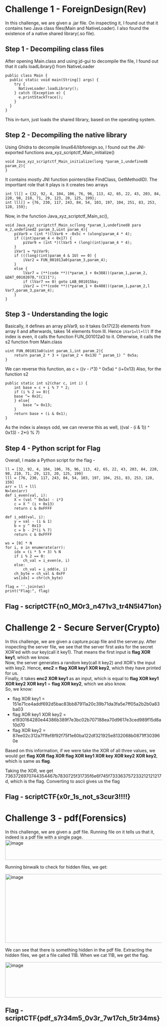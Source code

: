 # Challenge 1 - ForeignDesign(Rev)

In this challenge, we are given a .jar file. On inspecting it, I found out that it contains two Java class files(Main and NativeLoader). I also found the existence of a native shared library(.so file). 
## Step 1 - Decompiling class files
After opening Main.class and using jd-gui to decompile the file, I found out that it calls loadLibrary() from NativeLoader
```
public class Main {
  public static void main(String[] args) {
    try {
      NativeLoader.loadLibrary();
    } catch (Exception e) {
      e.printStackTrace();
    } 
  }
}
```
This in-turn, just loads the shared library, based on the operating system. 

## Step 2 - Decompiling the native library
Using Ghidra to decompile linux64/libforeign.so, I found out the JNI-exported functions ava_xyz_scriptctf_Main_initialize()
```
void Java_xyz_scriptctf_Main_initialize(long *param_1,undefined8 param_2){
}
```
It contains mostly JNI function pointers(like FindClass, GetMethodID). The importtant role that it plays is it creates two arrays 
```
int ll[] = {32, 92, 4, 104, 106, 76, 96, 113, 42, 65, 22, 43, 203, 84, 220, 98, 210, 71, 29, 123, 20, 125, 199};
int lll[] = {76, 230, 117, 243, 84, 54, 103, 197, 104, 251, 83, 253, 128, 159};
```
Now, in the function Java_xyz_scriptctf_Main_sc(),
```
void Java_xyz_scriptctf_Main_sc(long *param_1,undefined8 para m_2,undefined2 param_3,uint param_4){
    piVar9 = (int *)(lVar6 + -0x5c + (ulong)param_4 * 4);
    if ((int)param_4 < 0x17) {
        piVar9 = (int *)(lVar5 + (long)(int)param_4 * 4);
    }
    iVar1 = *piVar9;
    if (((long)(int)param_4 & 1U) == 0) {
        iVar2 = FUN_001013a0(param_3,param_4);
    }
    else {
        lVar7 = (**(code **)(*param_1 + 0x388))(param_1,param_2, &DAT_00102070,"(CI)I");
        if (lVar7 == 0) goto LAB_001015ba;
        iVar2 = (**(code **)(*param_1 + 0x408))(param_1,param_2,l Var7,param_3,param_4);
    }
}
```
## Step 3 - Understanding the logic
Basically, it defines an array piVar9, so it takes 0x17(23) elements from array ll and afterwards, takes 14 elements from lll. Hence 
```iVar1=ll+lll```
If the index is even, it calls the function FUN_001012a0 to it. Otherwise, it calls the s2 function from Main.class
```
uint FUN_001013a0(uint param_1,int param_2){
    return param_2 * 3 + (param_2 + 0x13U ^ param_1) ^ 0x5a;
}
```
We can reverse this function, as c = ((v - i*3) ^ 0x5a) ^ (i+0x13)
Also, for the function s2
```
public static int s2(char c, int i) {
    int base = c + i % 7 * 2;
    if (i % 2 == 0){
    base ^= 0x2C;
    } else{
        base ^= 0x13;
    }
    return base + (i & 0x1);
}
```
As the index is always odd, we can reverse this as well, ((val - (i & 1)) ^ 0x13) - 2*(i % 7)

## Step 4 - Python script for Flag
Overall, I made a Python script for the flag - 

```
ll = [32, 92, 4, 104, 106, 76, 96, 113, 42, 65, 22, 43, 203, 84, 220, 98, 210, 71, 29, 123, 20, 125, 199]
lll = [76, 230, 117, 243, 84, 54, 103, 197, 104, 251, 83, 253, 128, 159]
arr = ll + lll
N=len(arr)
def i_even(val, i):
    X = (val ^ 0x5a) - i*3
    c = X ^ (i + 0x13)
    return c & 0xFFFF

def i_odd(val, i):
    y = val - (i & 1)
    b = y ^ 0x13
    c = b - 2*(i % 7)
    return c & 0xFFFF

ws = [0] * N
for i, e in enumerate(arr):
    idx = (i * 5 + 3) % N
    if i % 2 == 0:
        ch_val = i_even(e, i)
    else:
        ch_val = i_odd(e, i)
    ch_byte = ch_val & 0xFF
    ws[idx] = chr(ch_byte)

flag = ''.join(ws)
print("Flag:", flag)
```
## Flag - scriptCTF{nO_MOr3_n471v3_tr4N5l471on}

# Challenge 2 - Secure Server(Crypto)

In this challenge, we are given a capture.pcap file and the server.py. After inspecting the server file, we see that the server first asks for the secret XOR'ed with our key(call it key1). That means the first input is **flag XOR key1**, which we know.  
Now, the server generates a random key(call it key2) and XOR's the input with key2. Hence, **enc2 = flag XOR key1 XOR key2**, which they have printed for us.  
Finally, it takes **enc2 XOR key1** as an input, which is equal to **flag XOR key1 XOR key2 XOR key1** = **flag XOR key2**, which we also know.  
So, we know:
- flag XOR key1 = 151e71ce4addf692d5bac83bb87911a20c39b71da3fa5e7ff05a2b2b0a83ba03
- flag XOR key1 XOR key2 = e1930164280e44386b389f7e3bc02b707188ea70d9617e3ced989f15d8a10d70
- flag XOR key2 = 87ee02c312a7f1fef8f92f75f1e60ba122df321925e8132068b0871ff303960e

Based on this information, if we were take the XOR of all three values, we would get **flag XOR flag XOR flag XOR key1 XOR key XOR key2 XOR key2**, which is same as **flag**.

Taking the XOR, we get 7363726970744354467b7830725f31735f6e6f745f733363757233212121217d, which is the flag. Converting to ascii gives us the flag
## Flag - scriptCTF{x0r_1s_not_s3cur3!!!!}

# Challenge 3 - pdf(Forensics)

In this challenge, we are given a .pdf file. Running file on it tells us that it, indeed is a pdf file with a single page.  
<img width="748" height="65" alt="image" src="https://github.com/user-attachments/assets/39faf1e9-1e03-4948-b114-44b3e7c3e9df" />

Running binwalk to check for hidden files, we get:  

<img width="1875" height="222" alt="image" src="https://github.com/user-attachments/assets/66b89c54-6b11-44ef-8cca-314ab3f865dc" />


We can see that there is something hidden in the pdf file. Extracting the hidden files, we get a file called 11B. When we cat 11B, we get the flag.  


<img width="750" height="114" alt="image" src="https://github.com/user-attachments/assets/39911eea-a770-4aa5-b72d-a75d7de1ccd1" />  

## Flag - scriptCTF{pdf_s7r34m5_0v3r_7w17ch_5tr34ms}

